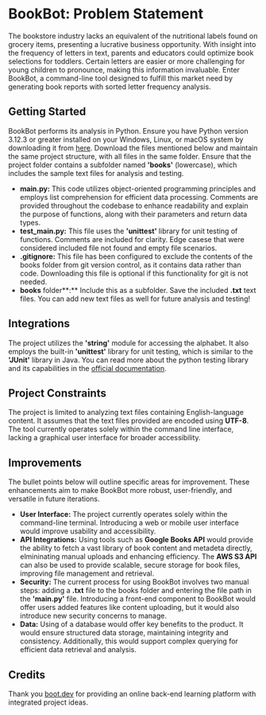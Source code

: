 # BookBot: Problem Statement

The bookstore industry lacks an equivalent of the nutritional labels found on grocery items, presenting a lucrative business opportunity. With insight into the frequency of letters in text, parents and educators could optimize book selections for toddlers. Certain letters are easier or more challenging for young children to pronounce, making this information invaluable. Enter BookBot, a command-line tool designed to fulfill this market need by generating book reports with sorted letter frequency analysis.

## Getting Started

BookBot performs its analysis in Python. Ensure you have Python version 3.12.3 or greater installed on your Windows, Linux, or macOS system by downloading it from [here](https://www.python.org/downloads/). Download the files mentioned below and maintain the same project structure, with all files in the same folder. Ensure that the project folder contains a subfolder named **'books'** (lowercase), which includes the sample text files for analysis and testing.
- **main.py:** This code utilizes object-oriented programming principles and employs list comprehension for efficient data processing. Comments are provided throughout the codebase to enhance readability and explain the purpose of functions, along with their parameters and return data types.
- **test_main.py:** This file uses the **'unittest'** library for unit testing of functions. Comments are included for clarity. Edge casese that were considered included file not found and empty file scenarios.
- **.gitignore:** This file has been configured to exclude the contents of the books folder from git version control, as it contains data rather than code. Downloading this file is optional if this functionality for git is not needed.
- **books** folder**:** Include this as a subfolder. Save the included **.txt** text files. You can add new text files as well for future analysis and testing!

## Integrations

The project utilizes the **'string'** module for accessing the alphabet. It also employs the built-in **'unittest'** library for unit testing, which is similar to the **'JUnit'** library in Java. You can read more about the python testing library and its capabilities in the [official documentation](https://docs.python.org/3/library/unittest.html).

## Project Constraints

The project is limited to analyzing text files containing English-language content. It assumes that the text files provided are encoded using **UTF-8**. The tool currently operates solely within the command line interface, lacking a graphical user interface for broader accessibility.

## Improvements

The bullet points below will outline specific areas for improvement. These enhancements aim to make BookBot more robust, user-friendly, and versatile in future iterations.

- **User Interface:** The project currently operates solely within the command-line terminal. Introducing a web or mobile user interface would improve usability and accessibility.
- **API Integrations:** Using tools such as **Google Books API** would provide the ability to fetch a vast library of book content and metadeta directly, elmininating manual uploads and enhancing efficiency. The **AWS S3 API** can also be used to provide scalable, secure storage for book files, improving file management and retrieval.
- **Security:** The current process for using BookBot involves two manual steps: adding a **.txt** file to the books folder and entering the file path in the **'main.py'** file. Introducing a front-end component to BookBot would offer users added features like content uploading, but it would also introduce new security concerns to manage.
- **Data:** Using of a database would offer key benefits to the product. It would ensure structured data storage, maintaining integrity and consistency. Additionally, this would support complex querying for efficient data retrieval and analysis.

## Credits

Thank you [boot.dev](https://www.boot.dev/) for providing an online back-end learning platform with integrated project ideas.
